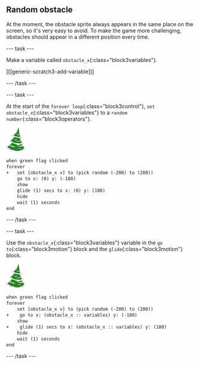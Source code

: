## Random obstacle

At the moment, the obstacle sprite always appears in the same place on the screen, so it's very easy to avoid. To make the game more challenging, obstacles should appear in a different position every time.

--- task ---

Make a variable called `obstacle_x`{:class="block3variables"}.

[[[generic-scratch3-add-variable]]]

--- /task ---

--- task ---

At the start of the `forever loop`{:class="block3control"}, `set obstacle_x`{:class="block3variables"} to a `random number`{:class="block3operators"}.

![obstacle sprite](images/obstacle_sprite.png)

```blocks3
when green flag clicked
forever 
+   set [obstacle_x v] to (pick random (-200) to (200))
    go to x: (0) y: (-180)
    show
    glide (1) secs to x: (0) y: (180)
    hide
    wait (1) seconds
end
```


--- /task ---

--- task ---

Use the `obstacle_x`{:class="block3variables"} variable in the `go to`{:class="block3motion"} block and the `glide`{:class="block3motion"} block.

![obstacle sprite](images/obstacle_sprite.png)

```blocks3
when green flag clicked
forever 
    set [obstacle_x v] to (pick random (-200) to (200))
+    go to x: (obstacle_x :: variables) y: (-180)
    show
+    glide (1) secs to x: (obstacle_x :: variables) y: (180)
    hide
    wait (1) seconds
end
```

--- /task ---